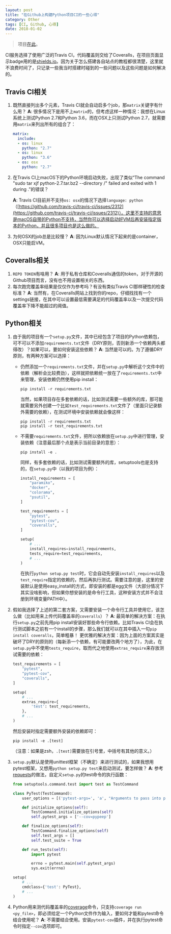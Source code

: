 ```yaml
---
layout: post
title: "在Github上构建Python项目CI的一些心得"
category: Other
tags: [CI, Github, 心得]
date: 2018-01-02
---
```


> 项目[在此](https://github.com/cuyu/pypeep)。

CI服务选择了使用广泛的Travis CI，代码覆盖则交给了Coveralls，在项目页面显示badge用的是[shields.io](https://github.com/badges/shields)。因为关于怎么搭建各自站点的教程都很清楚，这里就不浪费时间了，只记录一些我当时搭建时碰到的一些问题以及这些问题是如何解决的。

## Travis CI相关

1. 既然直接列出多个元素，Travis CI就会自动启多个job，那`matrix`关键字有什么用？
   **A**: 很多情况下是用不上`matrix`的，但考虑这样一种情况：我想在Linux系统上测试Python 2.7和Python 3.6，而在OSX上只测试Python 2.7，就需要用`matrix`来列出所有的组合了：

   ```yaml
   matrix:
     include:
     - os: linux
       python: "2.7"
     - os: linux
       python: "3.6"
     - os: osx
       python: "2.7"
   ```

2. 在Travis CI上macOS下的Python环境启动失败，出现了类似“The command "sudo tar xjf python-2.7.tar.bz2 --directory /" failed and exited with 1 during .”的错误？

   **A**: Travis CI目前并不支持`os: osx`的情况下选择`language: python`（[https://github.com/travis-ci/travis-ci/issues/2312](https://github.com/travis-ci/travis-ci/issues/2312)）。这里不支持的意思是macOS自带的Python不支持，当然你可以选择启动好VM后再安装指定版本的Python，并且很多项目也是这么做的。

3. 为何OSX的job总是比较慢？
   **A**: 因为Linux默认情况下起来的是container，OSX只能启VM。

<!--break-->

## Coveralls相关 ##

1. `REPO TOKEN`有啥用？
   **A**: 用于私有仓库和Coveralls通信的token，对于开源的Github项目而言，没有也不用设置相关的东西。
2. 每次跑完覆盖率结果是仅仅作为参考吗？有没有类似Travis CI那样硬性的检查标准？
   **A**: 当然有，在Coveralls网站上找到你的repo，仔细找找有一个settings链接，在其中可以设置最低需要满足的代码覆盖率以及一次提交代码覆盖率下降不能超过的阈值。

## Python相关 ##

1. 由于我的项目有一个`setup.py`文件，其中已经包含了项目的Python依赖包，可不可以不添加`requirements.txt`文件（DRY原则，否则新添一个依赖两头都得改）？如果可以，要如何安装这些依赖？
   **A**: 当然是可以的。为了遵循DRY原则，有两种方案可以选择：

   - 仍然添加一个`requirements.txt`文件，并在`setup.py`中解析这个文件中的依赖（解析会比较费劲），这样就把依赖统一放在了`requirements.txt`中来管理，安装依赖仍然使用pip install：

     ```
     pip install -r requirements.txt
     ```

     当然，如果项目存在多套依赖的话，比如测试需要一些额外的库，那可能就需要另外创建一个比如`test_requirements.txt`文件了（里面只记录额外需要的依赖），在测试环境中安装依赖就会像这样：

     ```
     pip install -r requirements.txt
     pip install -r test_requirements.txt
     ```

   - 不需要`requirements.txt`文件，把所以依赖放在`setup.py`中进行管理，安装依赖（注意最后那个点是表示当前目录的意思）：

     ```
     pip install -e .
     ```

     同样，有多套依赖的话，比如测试需要额外的库，setuptools也是支持的，在`setup.py`中（以我的项目为例）：

     ```python
     install_requirements = [
         "paramiko",
         "docker",
         "colorama",
         "psutil",
     ]

     test_requirements = [
         "pytest",
         "pytest-cov",
         "coveralls",
     ]

     setup(
         # ...
         install_requires=install_requirements,
         tests_require=test_requirements,
         # ...
     )
     ```

     在执行`python setup.py test`时，它会自动先安装`install_requires`以及`test_require`指定的依赖的，然后再执行测试。需要注意的是，这里的安装默认是使用easy_install的方式，即安装的都是egg文件（大部分情况下其实没啥影响，但如果你想安装的是命令行工具，这种安装方式并不会注册到环境变量PATH中）。

2. 假如我选择了上述的第二套方案，又需要安装一个命令行工具并使用它，该怎么做（比如用来上传代码覆盖率的`coveralls`）？
   **A**: 最简单的解决方案：在执行`setup.py`之前先用pip install安装好那些命令行依赖。比如Travis CI会在执行测试脚本之前有一个install的步骤，那么我们就可以在其中插入一句`pip install coveralls`，简单粗暴！
   更优雅的解决方案：因为上面的方案其实是破坏了DRY的原则的（每新添一个依赖，有可能要改两个地方了），为此，在`setup.py`中不使用`tests_require`，取而代之地使用`extras_require`来存放测试需要的依赖：

   ```python
   test_requirements = [
       "pytest",
       "pytest-cov",
       "coveralls",
   ]

   setup(
       # ...
       extras_require={
           'test': test_requirements,
       },
       # ...
   )
   ```

   然后安装时指定需要额外安装的依赖即可：

   ```
   pip install -e .[test]
   ```

   （注意：如果是zsh，`.[test]`需要放在引号里，中括号有其他的意义。）

3. `setup.py`默认是使用unittest框架（不确定）来进行测试的，如果我想用pytest框架，又想用`python setup.py test`来启动测试，要怎样做？
   **A**: 参考[requests](https://github.com/requests/requests/blob/master/setup.py)的做法，自定义`setup.py`的test命令的执行函数：

   ```python
   from setuptools.command.test import test as TestCommand

   class PyTest(TestCommand):
       user_options = [('pytest-args=', 'a', "Arguments to pass into py.test")]

       def initialize_options(self):
           TestCommand.initialize_options(self)
           self.pytest_args = ['--cov=pypeep']

       def finalize_options(self):
           TestCommand.finalize_options(self)
           self.test_args = []
           self.test_suite = True

       def run_tests(self):
           import pytest

           errno = pytest.main(self.pytest_args)
           sys.exit(errno)

   setup(
       # ...
       cmdclass={'test': PyTest},
       # ...
   )
   ```

4. Python用来测代码覆盖率的[coverage](https://coverage.readthedocs.io/en/coverage-4.4.2/index.html)命令，只支持`coverage run <py_file>`，即必须给定一个Python文件作为输入，要如何才能和pytest命令结合使用呢？
   **A**: 不需要结合使用。安装`pytest-cov`插件，并在执行pytest命令时指定`--cov`选项即可。